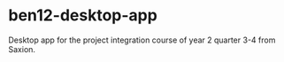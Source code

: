# ben12-desktop-app
Desktop app for the project integration course of year 2 quarter 3-4 from Saxion.
